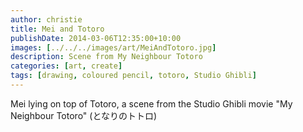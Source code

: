 ```yaml
---
author: christie
title: Mei and Totoro
publishDate: 2014-03-06T12:35:00+10:00
images: [../../../images/art/MeiAndTotoro.jpg]
description: Scene from My Neighbour Totoro
categories: [art, create]
tags: [drawing, coloured pencil, totoro, Studio Ghibli]
---
```


Mei lying on top of Totoro, a scene from the Studio Ghibli movie "My Neighbour Totoro" (となりのトトロ)
